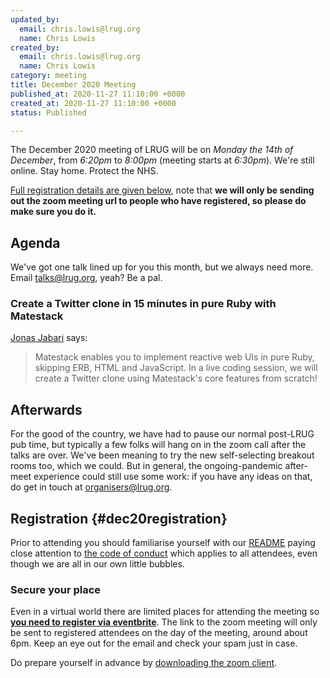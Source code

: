```yaml
---
updated_by:
  email: chris.lowis@lrug.org
  name: Chris Lowis
created_by:
  email: chris.lowis@lrug.org
  name: Chris Lowis
category: meeting
title: December 2020 Meeting
published_at: 2020-11-27 11:10:00 +0000
created_at: 2020-11-27 11:10:00 +0000
status: Published

---
```


The December 2020 meeting of LRUG will be on *Monday the 14th of December*, from
_6:20pm_ to _8:00pm_ (meeting starts at _6:30pm_). We're still online. Stay
home. Protect the NHS.

[Full registration details are given below](#dec20registration), note
that **we will only be sending out the zoom meeting url to people who
have registered, so please do make sure you do it.**

## Agenda

We've got one talk lined up for you this month, but we always need more. Email
[talks@lrug.org](mailto:talks@lrug.org), yeah? Be a pal.

### Create a Twitter clone in 15 minutes in pure Ruby with Matestack

[Jonas Jabari](https://twitter.com/jonasjabari) says:

> Matestack enables you to implement reactive web UIs in pure Ruby, skipping
> ERB, HTML and JavaScript. In a live coding session, we will create a Twitter
> clone using Matestack's core features from scratch!

## Afterwards

For the good of the country, we have had to pause our normal post-LRUG pub time,
but typically a few folks will hang on in the zoom call after the talks are
over. We've been meaning to try the new self-selecting breakout rooms too, which
we could. But in general, the ongoing-pandemic after-meet experience could
still use some work: if you have any ideas on that, do get in touch at
[organisers@lrug.org](mailto:organisers@lrug.org).

## Registration {#dec20registration}

Prior to attending you should familiarise yourself with our [README](http://readme.lrug.org/)
paying close attention to [the code of conduct](http://readme.lrug.org/#code-of-conduct)
which applies to all attendees, even though we are all in our own little bubbles.

### Secure your place

Even in a virtual world there are limited places for attending the meeting
so **[you need to register via eventbrite][dec2020-eventbrite]**.  The link to
the zoom meeting will only be sent to registered attendees on the day of
the meeting, around about 6pm.  Keep an eye out for the email and check
your spam just in case.

Do prepare yourself in advance by [downloading the zoom client](https://zoom.us/support/download).

[dec2020-eventbrite]: https://www.eventbrite.com/e/lrug-december-2020-tickets-130784547101
